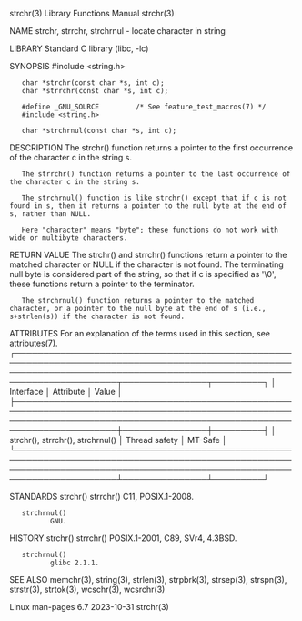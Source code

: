 strchr(3)                                                                                 Library Functions Manual                                                                                strchr(3)

NAME
       strchr, strrchr, strchrnul - locate character in string

LIBRARY
       Standard C library (libc, -lc)

SYNOPSIS
       #include <string.h>

       char *strchr(const char *s, int c);
       char *strrchr(const char *s, int c);

       #define _GNU_SOURCE         /* See feature_test_macros(7) */
       #include <string.h>

       char *strchrnul(const char *s, int c);

DESCRIPTION
       The strchr() function returns a pointer to the first occurrence of the character c in the string s.

       The strrchr() function returns a pointer to the last occurrence of the character c in the string s.

       The strchrnul() function is like strchr() except that if c is not found in s, then it returns a pointer to the null byte at the end of s, rather than NULL.

       Here "character" means "byte"; these functions do not work with wide or multibyte characters.

RETURN VALUE
       The  strchr()  and strrchr() functions return a pointer to the matched character or NULL if the character is not found.  The terminating null byte is considered part of the string, so that if c is
       specified as '\0', these functions return a pointer to the terminator.

       The strchrnul() function returns a pointer to the matched character, or a pointer to the null byte at the end of s (i.e., s+strlen(s)) if the character is not found.

ATTRIBUTES
       For an explanation of the terms used in this section, see attributes(7).
       ┌────────────────────────────────────────────────────────────────────────────────────────────────────────────────────────────────────────────────────────────────────────┬───────────────┬─────────┐
       │ Interface                                                                                                                                                              │ Attribute     │ Value   │
       ├────────────────────────────────────────────────────────────────────────────────────────────────────────────────────────────────────────────────────────────────────────┼───────────────┼─────────┤
       │ strchr(), strrchr(), strchrnul()                                                                                                                                       │ Thread safety │ MT-Safe │
       └────────────────────────────────────────────────────────────────────────────────────────────────────────────────────────────────────────────────────────────────────────┴───────────────┴─────────┘

STANDARDS
       strchr()
       strrchr()
              C11, POSIX.1-2008.

       strchrnul()
              GNU.

HISTORY
       strchr()
       strrchr()
              POSIX.1-2001, C89, SVr4, 4.3BSD.

       strchrnul()
              glibc 2.1.1.

SEE ALSO
       memchr(3), string(3), strlen(3), strpbrk(3), strsep(3), strspn(3), strstr(3), strtok(3), wcschr(3), wcsrchr(3)

Linux man-pages 6.7                                                                              2023-10-31                                                                                       strchr(3)
